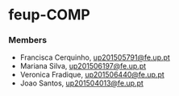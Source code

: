 # feup-COMP #

### Members ###

* Francisca Cerquinho, up201505791@fe.up.pt
* Mariana Silva, up201506197@fe.up.pt
* Veronica Fradique, up201506440@fe.up.pt
* Joao Santos, up201504013@fe.up.pt
